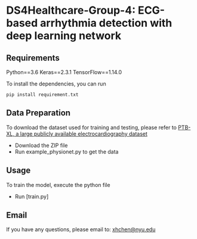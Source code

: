 # DS4Healthcare-Group-4: ECG-based arrhythmia detection with deep learning network

<!-- ## Abstract
Sleep apnea (SA) is a common sleep disorder that occurs during sleep, leading to the decrease of oxygen saturation in the blood. It would develop a variety of complications like diabetes, chronic kidney disease, depression, cardiovascular diseases, or even sudden death. Early SA detection can help physicians to take interventions for SA patients to prevent malignant events. This paper proposes a lightweight SA detection method of multi-scaled fusion network named SE-MSCNN based on single-lead ECG signals. The proposed SE-MSCNN mainly includes multi-scaled convolutional neural network (CNN) module and channel-wise attention module. In order to facilitate the SA detection performance, various scaled ECG information with different-length adjacent segments are extracted by three sub-neural networks. To overcome the problem of local concentration of feature fusion with concatenation, a channel-wise attention module with a squeeze-to-excitation block is employed to fuse the different scaled features adaptively. Furthermore, the ablation study and computational complexity analysis of the SE-MSCNN are conducted. Extensive experiment results show that the proposed SE-MSCNN has the performance superiority to the state-of-the-art methods for SA detection on the Apnea-ECG benchmark dataset. The SE-MSCNN with the merits of quick response and lightweight parameters can be potentially embedded into a wearable device to provide an SA detection service for individuals in home sleep test (HST).
![img](https://github.com/Bettycxh/SE-MSCNN-A-Lightweight-Multi-scaled-Fusion-Network-for-Sleep-Apnea-Detection-Using-Single-Lead-ECG-/blob/main/pic/model.png)
 -->

## Requirements
Python==3.6
Keras==2.3.1
TensorFlow==1.14.0

To install the dependencies, you can run
```
pip install requirement.txt
```

## Data Preparation
To download the dataset used for training and testing, please refer to [PTB-XL, a large publicly available electrocardiography dataset](https://physionet.org/content/ptb-xl/1.0.1/)

- Download the ZIP file
- Run example_physionet.py to get the data

## Usage
To train the model, execute the python file

- Run [train.py]
<!--(https://github.com/Bettycxh/) -->

## Email
If you have any questions, please email to: [xhchen@nyu.edu](mailto:xhchen@nyu.edu)
